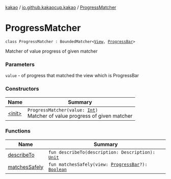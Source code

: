 [kakao](../../index.md) / [io.github.kakaocup.kakao](../index.md) / [ProgressMatcher](./index.md)

# ProgressMatcher

`class ProgressMatcher : BoundedMatcher<`[`View`](https://developer.android.com/reference/android/view/View.html)`, `[`ProgressBar`](https://developer.android.com/reference/android/widget/ProgressBar.html)`>`

Matcher of value progress of given matcher

### Parameters

`value` - of progress that matched the view which is ProgressBar

### Constructors

| Name | Summary |
|---|---|
| [&lt;init&gt;](-init-.md) | `ProgressMatcher(value: `[`Int`](https://kotlinlang.org/api/latest/jvm/stdlib/kotlin/-int/index.html)`)`<br>Matcher of value progress of given matcher |

### Functions

| Name | Summary |
|---|---|
| [describeTo](describe-to.md) | `fun describeTo(description: Description): `[`Unit`](https://kotlinlang.org/api/latest/jvm/stdlib/kotlin/-unit/index.html) |
| [matchesSafely](matches-safely.md) | `fun matchesSafely(view: `[`ProgressBar`](https://developer.android.com/reference/android/widget/ProgressBar.html)`?): `[`Boolean`](https://kotlinlang.org/api/latest/jvm/stdlib/kotlin/-boolean/index.html) |
